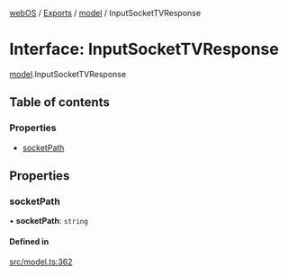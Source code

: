 [webOS](../README.md) / [Exports](../modules.md) / [model](../modules/model.md) / InputSocketTVResponse

# Interface: InputSocketTVResponse

[model](../modules/model.md).InputSocketTVResponse

## Table of contents

### Properties

- [socketPath](model.InputSocketTVResponse.md#socketpath)

## Properties

### socketPath

• **socketPath**: `string`

#### Defined in

[src/model.ts:362](https://github.com/Dabolus/webos-tv/blob/34d8c22/src/model.ts#L362)

